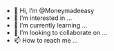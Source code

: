 - 👋 Hi, I’m @Moneymadeeasy
- 👀 I’m interested in ...
- 🌱 I’m currently learning ...
- 💞️ I’m looking to collaborate on ...
- 📫 How to reach me ...

<!---
Moneymadeeasy/Moneymadeeasy is a website where you can invest and earn money everyday.And in this platform you can earn up to 5000 daily without any stress.your work is to invest and refer
        HOW IT WORKS
Here you can invest with the minimum of 1000...that's invest 1000 and earn 200 daily,
    1000-200
    2000-400
    3000-600
    4000-800
    5000-1000
    6000-1200
    7000-1400
    8000-1600
    9000-1800
    1000-2000 and you can invest up to 100k for 7 days to earn 20000 daily,the choice is yours.
